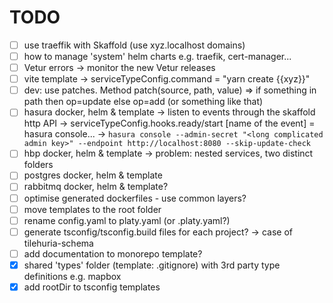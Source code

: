# TODO

- [ ] use traeffik with Skaffold (use xyz.localhost domains)
- [ ] how to manage 'system' helm charts e.g. traefik, cert-manager...
- [ ] Vetur errors -> monitor the new Vetur releases
- [ ] vite template -> serviceTypeConfig.command = "yarn create {{xyz}}"
- [ ] dev: use patches. Method patch(source, path, value) => if something in path then op=update else op=add (or something like that)
- [ ] hasura docker, helm & template
      -> listen to events through the skaffold http API
      -> serviceTypeConfig.hooks.ready/start [name of the event] = hasura console...
      -> `hasura console --admin-secret "<long complicated admin key>" --endpoint http://localhost:8080 --skip-update-check`
- [ ] hbp docker, helm & template
      -> problem: nested services, two distinct folders
- [ ] postgres docker, helm & template
- [ ] rabbitmq docker, helm & template?
- [ ] optimise generated dockerfiles - use common layers?
- [ ] move templates to the root folder
- [ ] rename config.yaml to platy.yaml (or .platy.yaml?)
- [ ] generate tsconfig/tsconfig.build files for each project? -> case of tilehuria-schema
- [ ] add documentation to monorepo template?
- [x] shared 'types' folder (template: .gitignore) with 3rd party type definitions e.g. mapbox
- [x] add rootDir to tsconfig templates
